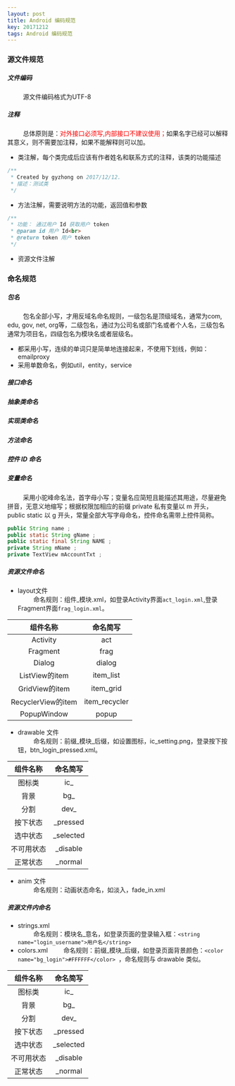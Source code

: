 ```yaml
---
layout: post
title: Android 编码规范
key: 20171212
tags: Android 编码规范
---
```


### <i class="fa fa-rebel fa-1x" aria-hidden="true"></i> 源文件规范
##### <i class="fa fa-star" aria-hidden="true"></i> 文件编码
&nbsp;&nbsp;&nbsp;&nbsp;&nbsp;&nbsp;&nbsp;&nbsp;
源文件编码格式为UTF-8
##### <i class="fa fa-star" aria-hidden="true"></i> 注释
&nbsp;&nbsp;&nbsp;&nbsp;&nbsp;&nbsp;&nbsp;&nbsp;
总体原则是：<font color="red">对外接口必须写,内部接口不建议使用；</font>如果名字已经可以解释其意义，则不需要加注释，如果不能解释则可以加。

+ 类注解，每个类完成后应该有作者姓名和联系方式的注释，该类的功能描述

```java
/**
 * Created by gyzhong on 2017/12/12.
 * 描述：测试类
 */
```

+ 方法注解，需要说明方法的功能，返回值和参数

```java
/**
 * 功能： 通过用户 Id 获取用户 token
 * @param id 用户 Id<br>
 * @return token 用户 token
 */
```

+ 资源文件注解

### <i class="fa fa-rebel fa-1x" aria-hidden="true"></i> 命名规范
##### <i class="fa fa-star" aria-hidden="true"></i> 包名
&nbsp;&nbsp;&nbsp;&nbsp;&nbsp;&nbsp;&nbsp;&nbsp;
包名全部小写，才用反域名命名规则，一级包名是顶级域名，通常为com, edu, gov, net, org等，二级包名，通过为公司名或部门名或者个人名，三级包名通常为项目名，四级包名为模块名或者层级名。

+ 都采用小写，连续的单词只是简单地连接起来，不使用下划线，例如：emailproxy
+ 采用单数命名，例如util，entity，service

##### <i class="fa fa-star" aria-hidden="true"></i> 接口命名
##### <i class="fa fa-star" aria-hidden="true"></i> 抽象类命名
##### <i class="fa fa-star" aria-hidden="true"></i> 实现类命名
##### <i class="fa fa-star" aria-hidden="true"></i> 方法命名
##### <i class="fa fa-star" aria-hidden="true"></i> 控件 ID 命名

##### <i class="fa fa-star" aria-hidden="true"></i> 变量命名
&nbsp;&nbsp;&nbsp;&nbsp;&nbsp;&nbsp;&nbsp;&nbsp;
采用小驼峰命名法，首字母小写；变量名应简短且能描述其用途，尽量避免拼音，无意义地缩写；根据权限加相应的前缀 private 私有变量以 m 开头，public static 以 g 开头，常量全部大写字母命名，控件命名需带上控件简称。

```java
public String name ;
public static String gName ;
public static final String NAME ;
private String mName ;
private TextView mAccountTxt ;
```
##### <i class="fa fa-star" aria-hidden="true"></i> 资源文件命名

+ layout文件<br>
&nbsp;&nbsp;&nbsp;&nbsp;&nbsp;&nbsp;&nbsp;&nbsp;
命名规则：组件_模块.xml，如登录Activity界面`act_login.xml`,登录Fragment界面`frag_login.xml`。

组件名称|命名简写
:---:|:---:
Activity|act
Fragment|frag
Dialog|dialog
ListView的item|item_list
GridView的item|item_grid
RecyclerView的item|item_recycler
PopupWindow|popup

+ drawable 文件<br>
&nbsp;&nbsp;&nbsp;&nbsp;&nbsp;&nbsp;&nbsp;&nbsp;
命名规则：前缀_模块_后缀，如设置图标，ic_setting.png，登录按下按钮，btn_login_pressed.xml。

组件名称|命名简写
:---:|:---:
图标类|ic_
背景|bg_
分割|dev_
按下状态|_pressed
选中状态|_selected
不可用状态|_disable
正常状态|_normal

+ anim 文件<br>
&nbsp;&nbsp;&nbsp;&nbsp;&nbsp;&nbsp;&nbsp;&nbsp;
命名规则：动画状态命名，如淡入，fade_in.xml

##### <i class="fa fa-star" aria-hidden="true"></i> 资源文件内命名

+ strings.xml<br>
&nbsp;&nbsp;&nbsp;&nbsp;&nbsp;&nbsp;&nbsp;&nbsp;
命名规则：模块名_意名，如登录页面的登录输入框：`<string name="login_username">用户名</string> `
+ colors.xml&nbsp;&nbsp;&nbsp;&nbsp;&nbsp;&nbsp;&nbsp;&nbsp;
命名规则：前缀_模块_后缀，如登录页面背景颜色：`<color name="bg_login">#FFFFFF</color> `，命名规则与 drawable 类似。

组件名称|命名简写
:---:|:---:
图标类|ic_
背景|bg_
分割|dev_
按下状态|_pressed
选中状态|_selected
不可用状态|_disable
正常状态|_normal